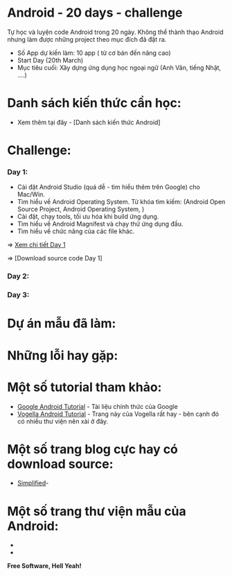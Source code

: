 # Android - 20 days - challenge
Tự học và luyện code Android trong 20 ngày. Không thể thành thạo Android nhưng làm được những project theo mục đích đã đặt ra.
* Số App dự kiến làm: 10 app ( từ cơ bản đến nâng cao)
* Start Day (20th March)
* Mục tiêu cuối: Xây dựng ứng dụng học ngoại ngữ (Anh Văn, tiếng Nhật, ....)

# Danh sách kiến thức cần học:
* Xem thêm tại đây - [Danh sách kiến thức Android]

# Challenge:
### Day 1:
* Cài đặt Android Studio (quá dễ - tìm hiểu thêm trên Google) cho Mac/Win.
* Tìm hiểu về Android Operating System.
Từ khóa tìm kiếm: (Android Open Source Project, Android Operating System, )
* Cài đặt, chạy tools, tối ưu hóa khi build ứng dụng.
* Tìm hiểu về Android Magnifest và chạy thử ứng dụng đầu.
* Tìm hiểu về chức năng của các file khác.


=> [Xem chi tiết Day 1]

=> [Download source code Day 1]
### Day 2:
### Day 3:



# Dự án mẫu đã làm:

# Những lỗi hay gặp:

# Một số tutorial tham khảo:
* [Google Android Tutorial] - Tài liệu chính thức của Google
* [Vogella Android Tutorial] - Trang này của Vogella rất hay - bên cạnh đó có nhiều thư viện nên xài ở đây.

# Một số trang blog cực hay có download source:
* [Simplified](https://www.simplifiedcoding.net/)-

# Một số trang thư viện mẫu của Android:
*
*

**Free Software, Hell Yeah!**

[//]: # (These are reference links used in the body of this note and get stripped out when the markdown processor does its job. There is no need to format nicely because it shouldn't be seen. Thanks SO - http://stackoverflow.com/questions/4823468/store-comments-in-markdown-syntax)
   [Google Android Tutorial]: <https://developer.android.com/training/basics/firstapp/index.html>
   [Vogella Android Tutorial]: <http://www.vogella.com/tutorials/Android/article.html>
   [Sublime Text]: <https://www.sublimetext.com/>
   [Atom]: <https://atom.io/>
  [Xem chi tiết Day 1]: <https://github.com/nvminhtu/Android_Development/blob/master/DAY1.md>
